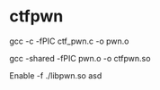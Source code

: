 # ctfpwn

gcc -c -fPIC ctf_pwn.c -o pwn.o

gcc -shared -fPIC pwn.o -o ctfpwn.so

Enable -f ./libpwn.so asd
